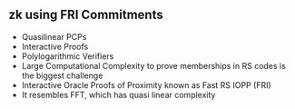 ## zk using FRI Commitments
- Quasilinear PCPs
- Interactive Proofs
- Polylogarithmic Verifiers
- Large Computational Complexity to prove memberships in RS codes is the biggest challenge
- Interactive Oracle Proofs of Proximity known as Fast RS IOPP (FRI)
- It resembles FFT, which has quasi linear complexity
